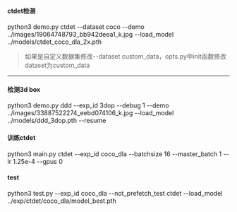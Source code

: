 #### ctdet检测
python3 demo.py ctdet --dataset coco --demo ../images/19064748793_bb942deea1_k.jpg --load_model ../models/ctdet_coco_dla_2x.pth

> 如果是自定义数据集修改--dataset custom_data，opts.py中init函数修改dataset为custom_data
---

#### 检测3d box
 python3 demo.py ddd --exp_id 3dop  --debug 1 --demo ../images/33887522274_eebd074106_k.jpg --load_model ../models/ddd_3dop.pth  --resume

 #### 训练ctdet
 python3 main.py ctdet --exp_id coco_dla --batchsize 16 --master_batch 1 --lr 1.25e-4 --gpus 0

 #### test
 python3 test.py --exp_id coco_dla --not_prefetch_test ctdet --load_model ../exp/ctdet/coco_dla/model_best.pth 
